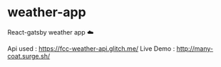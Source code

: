 # weather-app
React-gatsby weather app :cloud:

Api used : https://fcc-weather-api.glitch.me/
Live Demo : http://many-coat.surge.sh/
